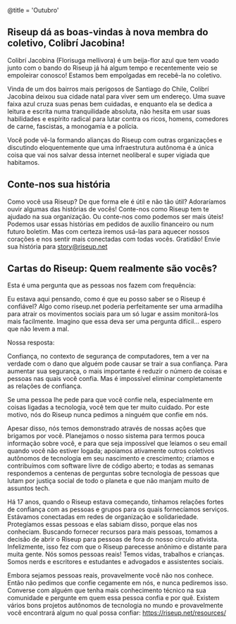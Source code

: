@title = 'Outubro'

Riseup dá as boas-vindas à nova membra do coletivo, Colibrí Jacobina!
----------------------------------------------------------

Colibrí Jacobina (Florisuga mellivora) é um beija-flor azul que tem
voado junto com o bando do Riseup já há algum tempo e recentemente veio
se empoleirar conosco! Estamos bem empolgadas em recebê-la no coletivo.

Vinda de um dos bairros mais perigosos de Santiago do Chile, Colibrí
Jacobina deixou sua cidade natal para viver sem um endereço. Uma suave
faixa azul cruza  suas penas bem cuidadas, e enquanto ela se dedica a
leitura e escrita numa tranquilidade absoluta, não hesita em usar suas
habilidades e espírito radical para lutar contra os ricos, homens,
comedores de carne, fascistas, a monogamia e a polícia.

Você pode vê-la formando alianças do Riseup com outras organizações e
discutindo eloquentemente que uma infraestrutura autônoma é a única
coisa que vai nos salvar dessa internet neoliberal e super vigiada que
habitamos.

Conte-nos sua história
----------------------------------------------------------

Como você usa Riseup? De que forma ele é útil e não tão útil?
Adoraríamos ouvir algumas das histórias de vocês! Conte-nos como Riseup
tem te ajudado na sua organização. Ou conte-nos como podemos ser mais
úteis! Podemos usar essas histórias em pedidos de auxílio financeiro ou
num futuro boletim. Mas com certeza iremos usá-las para aquecer nossos
corações e nos sentir mais conectadas com todas vocês. Gratidão! Envie
sua história para story@riseup.net

Cartas do Riseup: Quem realmente são vocês?
----------------------------------------------------------

Esta é uma pergunta que as pessoas nos fazem com frequência:

Eu estava aqui pensando, como é que eu posso saber se o Riseup é
confiável? Algo como riseup.net poderia perfeitamente ser uma armadilha
para atrair os movimentos sociais para um só lugar e assim monitorá-los
mais facilmente. Imagino que essa deva ser uma pergunta difícil...
espero que não levem a mal.

Nossa resposta:

Confiança, no contexto de segurança de computadores, tem a ver na
verdade com o dano que alguém pode causar se trair a sua confiança. Para
aumentar sua segurança, o mais importante é reduzir o número de coisas e
pessoas nas quais você confia. Mas é impossível eliminar completamente
as relações de confiança.

Se uma pessoa lhe pede para que você confie nela, especialmente em
coisas ligadas a tecnologia, você tem que ter muito cuidado. Por este
motivo, nós do Riseup nunca pedimos a ninguém que confie em nós.

Apesar disso, nós temos demonstrado através de nossas ações que brigamos
por você. Planejamos o nosso sistema para termos pouca informação sobre
você, e para que seja impossível que leiamos o seu email quando você não
estiver logada; apoiamos ativamente outros coletivos autônomos de
tecnologia em seu nascimento e crescimento; criamos e contribuímos com
software livre de código aberto; e todas as semanas respondemos a
centenas de perguntas sobre tecnologia de pessoas que lutam por justiça
social de todo o planeta e que não manjam muito de assuntos tech.

Há 17 anos, quando o Riseup estava começando, tínhamos relações fortes
de confiança com as pessoas e grupos para os quais fornecíamos serviços.
Estávamos conectadas em redes de organização e solidariedade.
Protegíamos essas pessoas e elas sabiam disso, porque elas nos
conheciam. Buscando fornecer recursos para mais pessoas, tomamos a
decisão de abrir o Riseup para pessoas de fora do nosso circulo
ativista. Infelizmente, isso fez com que o Riseup parecesse anônimo e
distante para muita gente. Nós somos pessoas reais! Temos vidas,
trabalhos e crianças. Somos nerds e escritores e estudantes e advogados
e assistentes sociais.

Embora sejamos pessoas reais, provavelmente você não nos conhece. Então
não pedimos que confie cegamente em nós, e nunca pediremos isso.
Converse com alguém que tenha mais conhecimento técnico na sua
comunidade e pergunte em quem essa pessoa confia e por quê. Existem
vários bons projetos autônomos de tecnologia no mundo e provavelmente
você encontrará algum no qual possa confiar:
https://riseup.net/resources/

